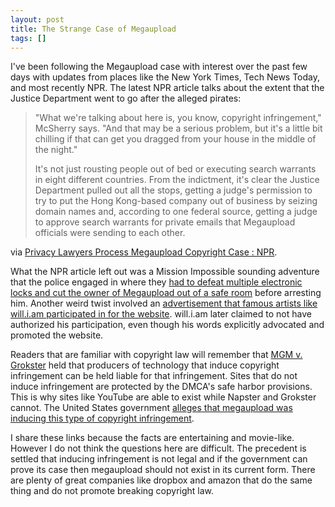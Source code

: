 ```yaml
---
layout: post
title: The Strange Case of Megaupload
tags: []
---
```

I've been following the Megaupload case with interest over the past few days with updates from places like the New York Times, Tech News Today, and most recently NPR. The latest NPR article talks about the extent that the Justice Department went to go after the alleged pirates:
<blockquote>"What we're talking about here is, you know, copyright infringement," McSherry says. "And that may be a serious problem, but it's a little bit chilling if that can get you dragged from your house in the middle of the night."

It's not just rousting people out of bed or executing search warrants in eight different countries. From the indictment, it's clear the Justice Department pulled out all the stops, getting a judge's permission to try to put the Hong Kong-based company out of business by seizing domain names and, according to one federal source, getting a judge to approve search warrants for private emails that Megaupload officials were sending to each other.</blockquote>
via <a href="http://www.npr.org/2012/01/21/145542226/privacy-lawyers-process-megaupload-copyright-case">Privacy Lawyers Process Megaupload Copyright Case : NPR</a>.

What the NPR article left out was a Mission Impossible sounding adventure that the police engaged in where they <a href="http://www.nytimes.com/2012/01/21/technology/founder-of-shuttered-file-sharing-site-sought-limelight.html">had to defeat multiple electronic locks and cut the owner of Megaupload out of a safe room</a> before arresting him. Another weird twist involved an <a href="http://torrentfreak.com/will-i-am-i-did-not-authorize-megaupload-video-takedown-111214/">advertisement that famous artists like will.i.am participated in for the website</a>. will.i.am later claimed to not have authorized his participation, even though his words explicitly advocated and promoted the website.

Readers that are familiar with copyright law will remember that <a href="http://en.wikipedia.org/wiki/MGM_Studios,_Inc._v._Grokster,_Ltd.">MGM v. Grokster</a> held that producers of technology that induce copyright infringement can be held liable for that infringement. Sites that do not induce infringement are protected by the DMCA's safe harbor provisions. This is why sites like YouTube are able to exist while Napster and Grokster cannot. The United States government <a href="http://mediadecoder.blogs.nytimes.com/2012/01/20/looking-for-signs-of-crime-in-megauploads-memos">alleges that megaupload was inducing this type of copyright infringement</a>.

I share these links because the facts are entertaining and movie-like. However I do not think the questions here are difficult. The precedent is settled that inducing infringement is not legal and if the government can prove its case then megaupload should not exist in its current form. There are plenty of great companies like dropbox and amazon that do the same thing and do not promote breaking copyright law.
